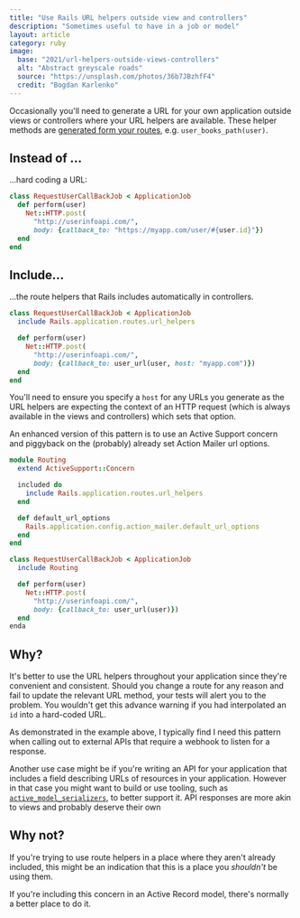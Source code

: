 ```yaml
---
title: "Use Rails URL helpers outside view and controllers"
description: "Sometimes useful to have in a job or model"
layout: article
category: ruby
image:
  base: "2021/url-helpers-outside-views-controllers"
  alt: "Abstract greyscale roads"
  source: "https://unsplash.com/photos/36b7JBzhfF4"
  credit: "Bogdan Karlenko"
---
```


Occasionally you'll need to generate a URL for your own application outside views or controllers where your URL helpers are available. These helper methods are [generated form your routes](https://guides.rubyonrails.org/routing.html#path-and-url-helpers), e.g. `user_books_path(user)`.


## Instead of ...

...hard coding a URL:

```ruby
class RequestUserCallBackJob < ApplicationJob
  def perform(user)
    Net::HTTP.post(
      "http://userinfoapi.com/",
      body: {callback_to: "https://myapp.com/user/#{user.id}"})
  end
end
```


## Include...

...the route helpers that Rails includes automatically in controllers.

```ruby
class RequestUserCallBackJob < ApplicationJob
  include Rails.application.routes.url_helpers

  def perform(user)
    Net::HTTP.post(
      "http://userinfoapi.com/",
      body: {callback_to: user_url(user, host: "myapp.com")})
  end
end
```

You'll need to ensure you specify a `host` for any URLs you generate as the URL helpers are expecting the context of an HTTP request (which is always available in the views and controllers) which sets that option.

An enhanced version of this pattern is to use an Active Support concern and piggyback on the (probably) already set Action Mailer url options.

```ruby
module Routing
  extend ActiveSupport::Concern

  included do
    include Rails.application.routes.url_helpers
  end

  def default_url_options
    Rails.application.config.action_mailer.default_url_options
  end
end

class RequestUserCallBackJob < ApplicationJob
  include Routing

  def perform(user)
    Net::HTTP.post(
      "http://userinfoapi.com/",
      body: {callback_to: user_url(user)})
  end
enda
```


## Why?

It's better to use the URL helpers throughout your application since they're convenient and consistent. Should you change a route for any reason and fail to update the relevant URL method, your tests will alert you to the problem. You wouldn't get this advance warning if you had interpolated an `id` into a hard-coded URL.

As demonstrated in the example above, I typically find I need this pattern when calling out to external APIs that require a webhook to listen for a response.

Another use case might be if you're writing an API for your application that includes a field describing URLs of resources in your application. However in that case you might want to build or use tooling, such as [`active_model_serializers`](https://github.com/rails-api/active_model_serializers), to better support it. API responses are more akin to views and probably deserve their own


## Why not?

If you're trying to use route helpers in a place where they aren't already included, this might be an indication that this is a place you _shouldn't_ be using them.

If you're including this concern in an Active Record model, there's normally a better place to do it.
